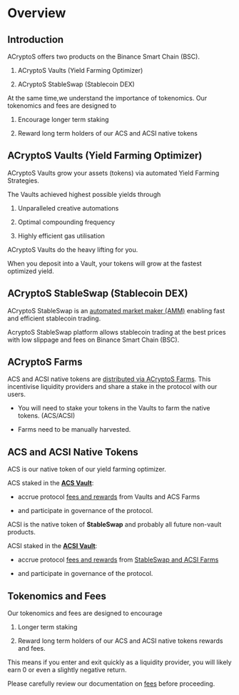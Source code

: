 # Overview

## Introduction

ACryptoS offers two products on the Binance Smart Chain (BSC).

1.	ACryptoS Vaults (Yield Farming Optimizer)

2.	ACryptoS StableSwap (Stablecoin DEX)


At the same time,we understand the importance of tokenomics.
Our tokenomics and fees are designed to 

1.	Encourage longer term staking 

2.	Reward long term holders of our ACS and ACSI native tokens


## ACryptoS Vaults (Yield Farming Optimizer)


ACryptoS Vaults grow your assets (tokens) via automated Yield Farming Strategies. 

The Vaults achieved highest possible yields through 

1.  Unparalleled creative automations

2.  Optimal compounding frequency

3.  Highly efficient gas utilisation

ACryptoS Vaults do the heavy lifting for you.

When you deposit into a Vault, your tokens will grow at the fastest optimized yield. 


## ACryptoS StableSwap (Stablecoin DEX)

ACryptoS StableSwap is an [automated market maker \(AMM\)](https://academy.binance.com/en/articles/what-is-an-automated-market-maker-amm) enabling fast and efficient stablecoin trading.

AcryptoS StableSwap platform allows stablecoin trading at the best prices with low slippage and fees on Binance Smart Chain (BSC).

## ACryptoS Farms
ACS and ACSI native tokens are [distributed via ACryptoS Farms](fees.md#tokenomics).
This incentivise liquidity providers and share a stake in the protocol with our users.

- You will need to stake your tokens in the Vaults to farm the native tokens. (ACS/ACSI)

- Farms need to be manually harvested.

## ACS and ACSI Native Tokens

ACS is our native token of our yield farming optimizer.

ACS staked in the [**ACS Vault**](https://app.acryptos.com/core/):

- accrue protocol [fees and rewards](fees.md#acs-vault) from Vaults and ACS Farms

- and participate in governance of the protocol.

ACSI is the native token of **StableSwap** and probably all future non-vault products. 

ACSI staked in the [**ACSI Vault**](https://app.acryptos.com/acsi/):

- accrue protocol [fees and rewards](fees.md#acs-vault) from [StableSwap and ACSI Farms](https://app.acryptos.com/acsi/)

- and participate in governance of the protocol.


## Tokenomics and Fees

Our tokenomics and fees are designed to encourage 

1. Longer term staking

2. Reward long term holders of our ACS and ACSI native tokens rewards and fees. 

This means if you enter and exit quickly as a liquidity provider, you will likely earn 0 or even a slightly negative return.

Please carefully review our documentation on [fees](fees.md) before proceeding.

